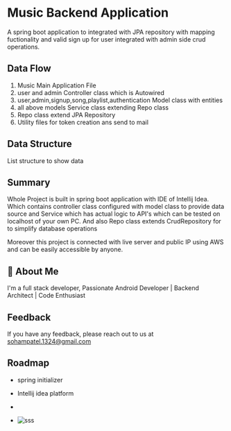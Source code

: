 
# Music Backend Application

A spring boot application to integrated with JPA repository with mapping fuctionality and valid sign up for user integrated with admin side crud operations.


## Data Flow

1. Music Main Application File
2. user and admin Controller class which is Autowired
3. user,admin,signup,song,playlist,authentication Model          class with  entities
4. all above models Service class extending Repo class
5.  Repo class extend JPA Repository 
6. Utility files for token creation ans send to mail
 

## Data Structure

List structure to show data

## Summary

Whole Project is built in spring boot application with IDE of Intellij Idea. Which contains controller class configured with model class to provide data source and Service which has actual logic to API's which can be tested on localhost of your own PC.
And also Repo class extends CrudRepository for to simplify database operations

Moreover this project is connected with live server and public IP using AWS and can be easily accessible by anyone.
## 🚀 About Me
I'm a full stack developer, Passionate Android Developer | Backend Architect | Code Enthusiast


## Feedback

If you have any feedback, please reach out to us at sohampatel.1324@gmail.com


## Roadmap

- spring initializer

- Intellij idea platform
-
- ![sss](https://github.com/Sohampatel23/musicapp/assets/66545109/d20c0268-3c50-4ac1-b359-a1ebe6ac8883)




